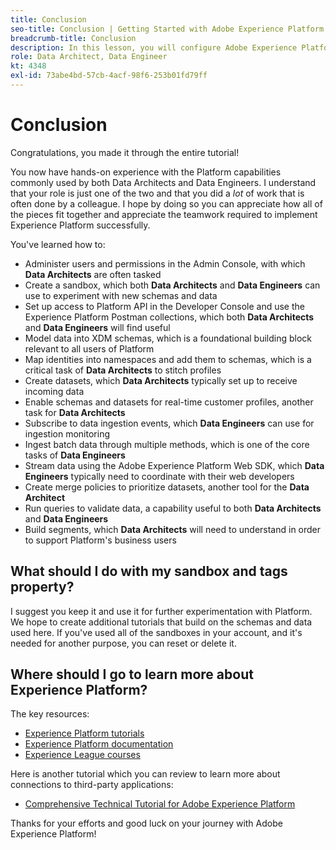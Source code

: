 ```yaml
---
title: Conclusion
seo-title: Conclusion | Getting Started with Adobe Experience Platform for Data Architects and Data Engineers
breadcrumb-title: Conclusion
description: In this lesson, you will configure Adobe Experience Platform user permissions using Adobe's Admin Console. 
role: Data Architect, Data Engineer
kt: 4348
exl-id: 73abe4bd-57cb-4acf-98f6-253b01fd79ff
---
```

# Conclusion

<!--5min-->

Congratulations, you made it through the entire tutorial!

You now have hands-on experience with the Platform capabilities commonly used by both Data Architects and Data Engineers. I understand that your role is just one of the two and that you did a _lot_ of work that is often done by a colleague. I hope by doing so you can appreciate how all of the pieces fit together and appreciate the teamwork required to implement Experience Platform successfully.

You've learned how to:

* Administer users and permissions in the Admin Console, with which **Data Architects** are often tasked
* Create a sandbox, which both **Data Architects** and **Data Engineers** can use to experiment with new schemas and data
* Set up access to Platform API in the Developer Console and use the Experience Platform Postman collections, which both **Data Architects** and **Data Engineers** will find useful
* Model data into XDM schemas, which is a foundational building block relevant to all users of Platform
* Map identities into namespaces and add them to schemas, which is a critical task of **Data Architects** to stitch profiles
* Create datasets, which **Data Architects** typically set up to receive incoming data
* Enable schemas and datasets for real-time customer profiles, another task for **Data Architects**
* Subscribe to data ingestion events, which **Data Engineers** can use for ingestion monitoring
* Ingest batch data through multiple methods, which is one of the core tasks of **Data Engineers**
* Stream data using the Adobe Experience Platform Web SDK, which **Data Engineers** typically need to coordinate with their web developers
* Create merge policies to prioritize datasets, another tool for the **Data Architect**
* Run queries to validate data, a capability useful to both **Data Architects** and **Data Engineers**
* Build segments, which **Data Architects** will need to understand in order to support Platform's business users



## What should I do with my sandbox and tags property?

I suggest you keep it and use it for further experimentation with Platform. We hope to create additional tutorials that build on the schemas and data used here. If you've used all of the sandboxes in your account, and it's needed for another purpose, you can reset or delete it.

## Where should I go to learn more about Experience Platform?

The key resources:

* [Experience Platform tutorials](https://experienceleague.adobe.com/docs/platform-learn/comprehensive-technical-tutorial/overview.html)
* [Experience Platform documentation](https://experienceleague.adobe.com/docs/experience-platform/landing/home.html)
* [Experience League courses](https://experienceleague.adobe.com/#dashboard/learning)

Here is another tutorial which you can review to learn more about connections to third-party applications:

* [Comprehensive Technical Tutorial for Adobe Experience Platform](https://experienceleague.adobe.com/docs/platform-learn/comprehensive-technical-tutorial-v21/overview.html)

Thanks for your efforts and good luck on your journey with Adobe Experience Platform!
